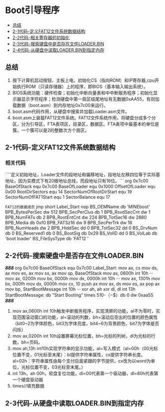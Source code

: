 # Boot引导程序

- [总结](#总结)
- [2-1代码-定义FAT12文件系统数据结构](#2-1代码-定义FAT12文件系统数据结构)
- [2-2代码-相关寄存器的初始化](#2-2代码-相关寄存器的初始化)
- [2-3代码-搜索硬盘中是否存在文件LOADER.BIN](#2-2代码-搜索硬盘中是否存在文件LOADER.BIN)
- [2-4代码-从硬盘中读取LOADER.BIN到指定内存](#2-3代码-从硬盘中读取LOADER.BIN到指定内存)

## 总结

1. 按下计算机启动按钮，主板上电，初始化CS（指向ROM）和IP寄存器,cpu开始执行ROM（只读存储器）上的程序，即BIOS（基本输入输出系统）。
2. BIOS系统功能：硬件检查；初始化中断向量表和中中断服务程序；初始化显示器显示字符程序；检测硬盘中第一扇区结尾地址有无数据0xAA55，有则加载数据（boot.asm）到内存地址0x7c00来运行。
3. boot.asm代码作用，从硬盘中搜索并加载Loader.asm文件。
4. boot.asm上装载FAT12文件系统。FAT12文件系统作用，将硬盘分成多个分区，分为引导区，FTA表项区，目录区，数据区。FTA表项中最基本的单位是簇，一个簇可以是2的整数次方个扇区。

## 2-1代码-定义FAT12文件系统数据结构

### 相关代码

````定义初始地址，Loader文件的段地址和偏移地址，段地址左移四位等于实际基地址，因为实模式下有20根地址总线，而段地址只有16位。```
org 0x7c00
 BaseOfStack equ 0x7c00
 BaseOfLoader equ 0x1000
 OffsetOfLoader equ 0x00
 RootDirSectors equ 14
 SectorNumOfRootDirStart equ 19
 SectorNumOfFAT1Start equ 1
 SectorBalance equ 17

```FAT12的数据成员```
 jmp short Label_Start
 nop
 BS_OEMName db 'MINEboot'
 BPB_BytesPerSec dw 512
 BPB_SecPerClus db 1
 BPB_RsvdSecCnt dw 1
 BPB_NumFATs db 2
 BPB_RootEntCnt dw 224
 BPB_TotSec16 dw 2880
 BPB_Media db 0xf0
 BPB_FATSz16 dw 9
 BPB_SecPerTrk dw 18
 BPB_NumHeads dw 2
 BPB_HiddSec dd 0
 BPB_TotSec32 dd 0
 BS_DrvNum db 0
 BS_Reserved1 db 0
 BS_BootSig db 0x29
 BS_VolID dd 0
 BS_VolLab db 'boot loader'
 BS_FileSysType db 'FAT12   '

## 2-2代码-搜索硬盘中是否存在文件LOADER.BIN

***888***
 org 0x7c00
 BaseOfStack equ 0x7c00
 Label_Start:
 mov ax, cs
 mov ds, ax
 mov es, ax
 mov ss, ax
 mov sp, BaseOfStack
 mov ax, 0600h
 int 10h
···
 mov ax, 0200h
 mov bx, 0000h
 mov dx, 0000h
 int 10h
···
 mov ax, 1301h
 mov bx, 000fh
 mov dx, 0000h
 mov cx, 10
 push ax
 mov ax, ds
 mov es, ax
 pop ax
 mov bp, StartBootMessage
 int 10h
 ···
 xor ah, ah
 xor dl, dl
 int 13h
 StartBootMessage: db "Start Booting"
 times 510-（$-$$）db 0
 dw 0xaa55
***888***

1. mov ax,0600h int 10h触发中断服务程序，实现清屏的功能，al不为零时，实现范围滚动窗口的功能，al=滚动的列数，bh=滚动后空出的位置的颜色属性（bit0~2为字体颜色，bit3为字体亮度，bit4~6为背景颜色，bit7为字体是否闪烁）
2. mov ax,0200h int 10h设置屏幕光标位置，bh=光标的列树，dl为光标的行数，bh=页码。
3. mov ah,13h int10h实现字符串的显示功能，al=写入模式（al=00h（00光标位置不变，01光标至末尾）：bl提供字符串属性，cx提供字符串长度。al=02h：字符串属性由每个支付后面紧跟的字节提供，cx改为以word为单位，光标位置不变，03光标至末尾。）
4. int 13h，ah 00h，软盘复位功能，dl=00代表第一个驱动器，dl=80h代表第一个硬盘驱动器
5. times//填充数据

## 2-3代码-从硬盘中读取LOADER.BIN到指定内存
